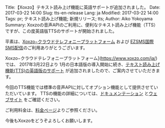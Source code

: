 Title:【Xoxzo】テキスト読み上げ機能に英語サポートが追加されました。
Date: 2017-03-22 14:00
Slug: tts-en-release
Lang: ja
Modified: 2017-03-22 14:00
Tags: pr; テキスト読み上げ機能; 新規リリース; tts; 
Author: Aiko Yokoyama
Summary: Xoxzoの音声APIのご利用に、便利なテキスト読み上げ機能（TTS）ですが、この度英語版TTSのサポートが開始されました。

平素は、[Xoxzo−クラウドテレフォニープラットフォーム](https://www.xoxzo.com/ja/) 
および [EZSMS国際SMS配信](https://www.ezsms.biz/ja/)のご利用ありがとうございます。

Xoxzo−クラウドテレフォニープラットフォーム](https://www.xoxzo.com/ja/) では、 
2017年3月22日より 1月の日本語版の導入開始に続き、[テキスト読み上げ機能(TTS)の英語版のサポート](https://www.xoxzo.com/ja/about/utilities-api/) が追加されましたので、ご案内させていただきます。

今回のTTS機能では標準の音声APIに対してオプション機能として提供させていただいています。 
TTSの機能の詳細については、[ドキュメンテーション](http://docs.xoxzo.com/ja/utilsapi.html#text-to-speech-api-ref) と[ウェブサイト](https://www.xoxzo.com/ja/about/utilities-api/) をご確認ください。

ご利用料金は、[料金ページ](https://www.xoxzo.com/ja/about/pricing/)よりご参照ください。

今後もXoxzoをどうぞよろしくお願いします。
